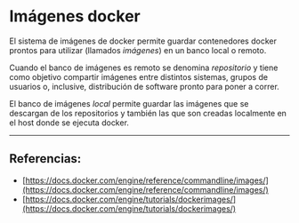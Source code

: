 # Imágenes docker

El sistema de imágenes de docker permite guardar contenedores docker prontos para utilizar (llamados _imágenes_) en un banco local o remoto.

Cuando el banco de imágenes es remoto se denomina _repositorio_ y tiene como objetivo compartir imágenes entre distintos sistemas, grupos de usuarios o, inclusive, distribución de software pronto para poner a correr. 

El banco de imágenes _local_ permite guardar las imágenes que se descargan de los repositorios y también las que son creadas localmente en el host donde se ejecuta docker.


---

## Referencias:

- [https://docs.docker.com/engine/reference/commandline/images/](https://docs.docker.com/engine/reference/commandline/images/)
- [https://docs.docker.com/engine/tutorials/dockerimages/](https://docs.docker.com/engine/tutorials/dockerimages/)


